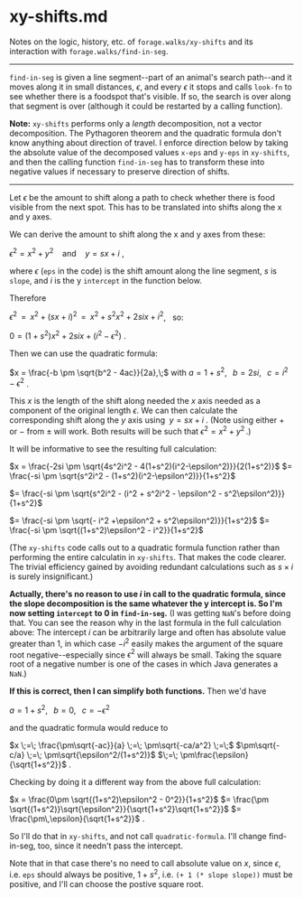 xy-shifts.md
===

Notes on the logic, history, etc. of `forage.walks/xy-shifts`
and its interaction with `forage.walks/find-in-seg`.

----------------

`find-in-seg` is given a line segment--part of an animal's search
path--and it moves along it in small distances, $\epsilon$, and every
$\epsilon$ it stops and calls `look-fn` to see whether there is a
foodspot that's visible.  If so, the search is over along that segment
is over (although it could be restarted by a calling function).

**Note:** `xy-shifts` performs only a *length* decomposition, not a
vector decomposition.  The Pythagoren theorem and the quadratic formula
don't know anything about direction of travel.  I enforce direction below
by taking the absolute value of the decomposed values `x-eps` and `y-eps`
in `xy-shifts`, and then the calling function `find-in-seg` has to transform
these into negative values if necessary to preserve direction of shifts.

----------------

Let $\epsilon$ be the amount to shift along a path to check whether 
there is food visible from the next spot.  This has to be translated 
into shifts along the x and y axes.

We can derive the amount to shift along the x and y axes from these:

$\epsilon^2 = x^2 + y^2$
&nbsp;&nbsp; and &nbsp;&nbsp; 
$y = sx + i$ ,

where $\epsilon$ (`eps` in the code) is the shift amount along the line
segment, $s$ is `slope`, and $i$ is the y `intercept` in the function below.

Therefore

$\epsilon^2 \;\;=\;\;  x^2 + (sx + i)^2 \;\;=\;\; x^2 + s^2x^2 +2six + i^2$,
&nbsp; so:

$0 = (1+s^2)x^2 + 2six + (i^2 - \epsilon^2)$ .

Then we can use the quadratic formula:

$x = \frac{-b \pm \sqrt{b^2 - 4ac}}{2a},\;$ with
$a=1+s^2,\;\;\; b=2si,\;\;\; c=i^2-\epsilon^2$ .

This $x$ is the length of the shift along needed the $x$ axis needed
as a component of the original length $\epsilon$.  We can then calculate
the corresponding shift along the $y$ axis using $\;y=sx+i\;$.
(Note using either $+$ or $-$ from $\pm$ will work.  Both
results will be such that $\epsilon^2 = x^2 + y^2\,$.)

It will be informative to see the resulting full calculation:

$x = \frac{-2si \pm \sqrt{4s^2i^2 - 4(1+s^2)(i^2-\epsilon^2)}}{2(1+s^2)}$ 
$= \frac{-si \pm \sqrt{s^2i^2 - (1+s^2)(i^2-\epsilon^2)}}{1+s^2}$

$= \frac{-si \pm \sqrt{s^2i^2 - (i^2 + s^2i^2 - \epsilon^2 - s^2\epsilon^2)}}{1+s^2}$

$= \frac{-si \pm \sqrt{- i^2 +\epsilon^2 + s^2\epsilon^2)}}{1+s^2}$
$= \frac{-si \pm \sqrt{(1+s^2)\epsilon^2 - i^2}}{1+s^2}$

(The `xy-shifts` code calls out to a quadratic formula function rather
than performing the entire calculatin in `xy-shifts`.  That makes the
code clearer.  The trivial efficiency gained by avoiding 
redundant calculations such as $s\times i$ is surely insignificant.)

**Actually, there's no reason to use $i$ in call to the quadratic formula,
since the slope decomposition is the same whatever the y intercept is.
So I'm now setting `intercept` to 0 in `find-in-seg`.**  (I was getting `NaN`'s
before doing that. You can see the reason why in the last formula in the
full calculation above: The intercept $i$ can be arbitrarily large and
often has absolute value greater than 1, in which case $-i^2$ easily makes
the argument of the square root negative--especially since $\epsilon^2$
will always be small.  Taking the square root of a negative number is
one of the cases in which Java generates a `NaN`.)


**If this is correct, then I can simplify both functions.**
Then we'd have

$a=1+s^2,\;\;\; b=0,\;\;\; c=-\epsilon^2$

and the quadratic formula would reduce to

$x \;=\; \frac{\pm\sqrt{-ac}}{a} \;=\; \pm\sqrt{-ca/a^2} \;=\;$
$\pm\sqrt{-c/a} \;=\; \pm\sqrt{\epsilon^2/(1+s^2)}$
$\;=\; \pm\frac{\epsilon}{\sqrt{1+s^2}}$ .

Checking by doing it a different way from the above full calculation:

$x = \frac{0\pm \sqrt{(1+s^2)\epsilon^2 - 0^2}}{1+s^2}$
$= \frac{\pm \sqrt{(1+s^2)}\sqrt{\epsilon^2}}{\sqrt{1+s^2}\sqrt{1+s^2}}$
$= \frac{\pm\,\epsilon}{\sqrt{1+s^2}}$ .

So I'll do that in `xy-shifts`, and not call `quadratic-formula`.
I'll change find-in-seg, too, since it needn't pass the intercept.

Note that in that case there's no need to call absolute value on $x$,
since $\epsilon$, i.e.  `eps` should always be positive, $1+s^2$, i.e.
`(+ 1 (* slope slope))` must be positive, and I'll can choose the postive
square root.
